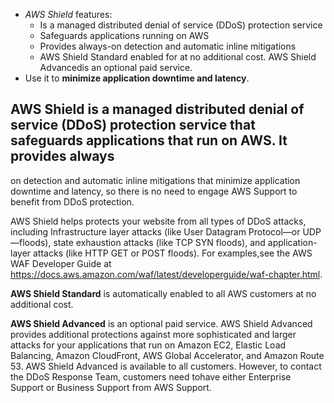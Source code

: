 - **AWS* Shield* features:
    - Is a managed distributed denial of service (DDoS) protection service
    - Safeguards applications running on AWS
    - Provides always-on detection and automatic inline mitigations 
    - AWS Shield Standard enabled for at no additional cost. AWS Shield Advancedis an optional paid service.
- Use it to **minimize application downtime and latency**.

**AWS Shield** 
is a managed distributed denial of service (DDoS) protection service that safeguards 
applications that run on AWS. It provides always
-
on detection and automatic inline mitigations 
that minimize application downtime and latency, so there is no need to engage AWS Support to 
benefit from DDoS protection. 

AWS Shield helps protects your website from all types of DDoS attacks, including Infrastructure layer attacks (like User Datagram Protocol—or UDP—floods), state exhaustion attacks (like TCP SYN floods), and application-layer attacks (like HTTP GET or POST floods). For examples,see the AWS WAF Developer Guide at https://docs.aws.amazon.com/waf/latest/developerguide/waf-chapter.html.

**AWS Shield Standard** is automatically enabled to all AWS customers at no additional cost.

**AWS Shield Advanced** is an optional paid service. AWS Shield Advanced provides additional protections against more sophisticated and larger attacks for your applications that run on Amazon EC2, Elastic Load Balancing, Amazon CloudFront, AWS Global Accelerator, and Amazon Route 53. AWS Shield Advanced is available to all customers. However, to contact the DDoS Response Team, customers need tohave either Enterprise Support or Business Support from AWS Support.
